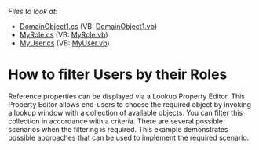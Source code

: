 <!-- default file list -->
*Files to look at*:

* [DomainObject1.cs](./CS/WinSolution.Module/DomainObject1.cs) (VB: [DomainObject1.vb](./VB/WinSolution.Module/DomainObject1.vb))
* [MyRole.cs](./CS/WinSolution.Module/MyRole.cs) (VB: [MyRole.vb](./VB/WinSolution.Module/MyRole.vb))
* [MyUser.cs](./CS/WinSolution.Module/MyUser.cs) (VB: [MyUser.vb](./VB/WinSolution.Module/MyUser.vb))
<!-- default file list end -->
# How to filter Users by their Roles


<p>Reference properties can be displayed via a Lookup Property Editor. This Property Editor allows end-users to choose the required object by invoking a lookup window with a collection of available objects. You can filter this collection in accordance with a criteria. There are several possible scenarios when the filtering is required. This example demonstrates possible approaches that can be used to implement the required scenario.</p>

<br/>


